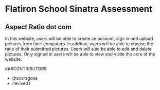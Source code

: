 # Flatiron School Sinatra Assessment

## Aspect Ratio dot com

In this website, users will be able to create an account, sign in and upload pictures from their computers.  In addtion, users will be able to choose the ratio of their submitted pictures.  Users will also be able to edit and delete pictures.  Only signed in users will be able to view and visite the core of the website.

###CONTRIBUTORS
 - thecarsgone
 - irevived1
